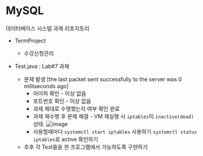 # MySQL

데이터베이스 시스템 과제 리포지토리

* TermProject
  * 수강신청관리



* Test.java : Lab#7 과제
  * 문제 발생 [the last packet sent successfully to the server was 0 milliseconds ago]
    * 아이피 확인 - 이상 없음
    * 포트번호 확인 - 이상 없음
    * 과제 제대로 수행했는지 여부 확인 완료
    * 과제 재수행 후 문제 해결 - VM 재실행 시 `iptables`이 `inactive(dead)` 상태.
      ![image](https://github.com/NyanPunch/MySQL/assets/51149853/b09e3d82-868e-4da1-bfcc-c970c3b40ceb)
    * 사용할때마다 `systemctl start iptables` 사용하기 `systemctl status iptables`로 active 확인하기
   * 추후 각 Test들을 한 프로그램에서 가능하도록 구현하기
